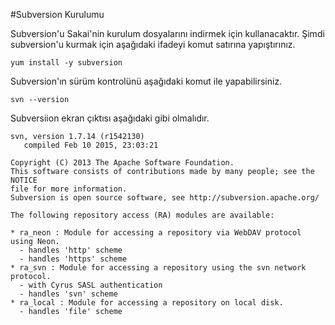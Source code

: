 #Subversion Kurulumu

Subversion'u Sakai'nin kurulum dosyalarını indirmek için kullanacaktır.
Şimdi subversion'u kurmak için aşağıdaki ifadeyi komut satırına yapıştırınız.

```
yum install -y subversion 
```

Subversion'ın sürüm kontrolünü aşağıdaki komut ile yapabilirsiniz.
```
svn --version
```
Subversiion ekran çıktısı aşağıdaki gibi olmalıdır.
```
svn, version 1.7.14 (r1542130)
   compiled Feb 10 2015, 23:03:21

Copyright (C) 2013 The Apache Software Foundation.
This software consists of contributions made by many people; see the NOTICE
file for more information.
Subversion is open source software, see http://subversion.apache.org/

The following repository access (RA) modules are available:

* ra_neon : Module for accessing a repository via WebDAV protocol using Neon.
  - handles 'http' scheme
  - handles 'https' scheme
* ra_svn : Module for accessing a repository using the svn network protocol.
  - with Cyrus SASL authentication
  - handles 'svn' scheme
* ra_local : Module for accessing a repository on local disk.
  - handles 'file' scheme
```
